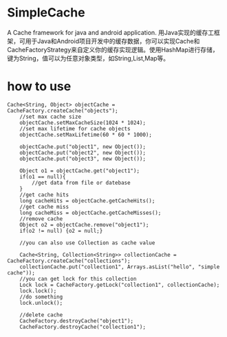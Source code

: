 # SimpleCache
A Cache framework for java and android application.
用Java实现的缓存工框架，可用于Java和Android项目开发中的缓存数据，你可以实现Cache和CacheFactoryStrategy来自定义你的缓存实现逻辑。使用HashMap进行存储，键为String，值可以为任意对象类型，如String,List,Map等。

# how to use

  	Cache<String, Object> objectCache = CacheFactory.createCache("objects");
        //set max cache size
        objectCache.setMaxCacheSize(1024 * 1024);
        //set max lifetime for cache objects
        objectCache.setMaxLifetime(60 * 60 * 1000);

        objectCache.put("object1", new Object());
        objectCache.put("object2", new Object());
        objectCache.put("object3", new Object());

        Object o1 = objectCache.get("object1");
        if(o1 == null){
            //get data from file or datebase
        }
        //get cache hits
        long cacheHits = objectCache.getCacheHits();
        //get cache miss
        long cacheMiss = objectCache.getCacheMisses();
        //remove cache
        Object o2 = objectCache.remove("object1");
        if(o2 != null) {o2 = null;}

        //you can also use Collection as cache value
        
        Cache<String, Collection<String>> collectionCache = CacheFactory.createCache("collections");
        collectionCache.put("collection1", Arrays.asList("hello", "simple cache"));
        //you can get lock for this collection
        Lock lock = CacheFactory.getLock("collection1", collectionCache);
        lock.lock();
        //do something
        lock.unlock();
        
        //delete cache
        CacheFactory.destroyCache("object1");
        CacheFactory.destroyCache("collection1");

